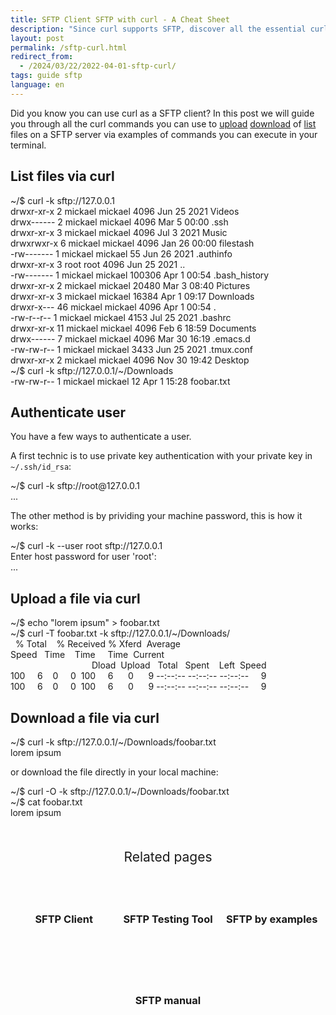 ```yaml
---
title: SFTP Client SFTP with curl - A Cheat Sheet
description: "Since curl supports SFTP, discover all the essential curl commands to manage your SFTP: upload, download, and list files on your server"
layout: post
permalink: /sftp-curl.html
redirect_from:
  - /2024/03/22/2022-04-01-sftp-curl/
tags: guide sftp
language: en
---
```


Did you know you can use curl as a SFTP client? In this post we will guide you through all the curl commands you can use to [upload](#upload-a-file-via-curl) [download](#download-a-file-via-curl) of [list](#list-files-via-curl) files on a SFTP server via examples of commands you can execute in your terminal.

## List files via curl

<div class="terminal">
<span class="prompt">~/$ </span>curl -k sftp://127.0.0.1<br>
<span class="stdout">
drwxr-xr-x    2 mickael  mickael      4096 Jun 25  2021 Videos<br>
drwx------    2 mickael  mickael      4096 Mar  5 00:00 .ssh<br>
drwxr-xr-x    3 mickael  mickael      4096 Jul  3  2021 Music<br>
drwxrwxr-x    6 mickael  mickael      4096 Jan 26 00:00 filestash<br>
-rw-------    1 mickael  mickael        55 Jun 26  2021 .authinfo<br>
drwxr-xr-x    3 root     root         4096 Jun 25  2021 ..<br>
-rw-------    1 mickael  mickael    100306 Apr  1 00:54 .bash_history<br>
drwxr-xr-x    2 mickael  mickael     20480 Mar  3 08:40 Pictures<br>
drwxr-xr-x    3 mickael  mickael     16384 Apr  1 09:17 Downloads<br>
drwxr-x---   46 mickael  mickael      4096 Apr  1 00:54 .<br>
-rw-r--r--    1 mickael  mickael      4153 Jul 25  2021 .bashrc<br>
drwxr-xr-x   11 mickael  mickael      4096 Feb  6 18:59 Documents<br>
drwx------    7 mickael  mickael      4096 Mar 30 16:19 .emacs.d<br>
-rw-rw-r--    1 mickael  mickael      3433 Jun 25  2021 .tmux.conf<br>
drwxr-xr-x    2 mickael  mickael      4096 Nov 30 19:42 Desktop<br>
</span>
<span class="prompt">~/$ </span>curl -k sftp://127.0.0.1/~/Downloads<br>
<span class="stdout">
-rw-rw-r--    1 mickael  mickael        12 Apr  1 15:28 foobar.txt
</span>
</div>

## Authenticate user

You have a few ways to authenticate a user.


A first technic is to use private key authentication with your private key in `~/.ssh/id_rsa`:

<div class="terminal">
<span class="prompt">~/$ </span>curl -k sftp://root@127.0.0.1<br>
<span class="stdout">...<br></span>
</div>

The other method is by prividing your machine password, this is how it works:

<div class="terminal">
<span class="prompt">~/$ </span>curl -k --user root sftp://127.0.0.1<br>
<span class="stdout">Enter host password for user 'root':<br>
...<br>
</span>
</div>

## Upload a file via curl

<div class="terminal">
<span class="prompt">~/$ </span>echo "lorem ipsum" > foobar.txt<br>
<span class="prompt">~/$ </span>curl -T foobar.txt -k sftp://127.0.0.1/~/Downloads/<br>
<span class="stdout">
&nbsp;&nbsp;% Total&nbsp;&nbsp;&nbsp;&nbsp;% Received % Xferd&nbsp;&nbsp;Average Speed&nbsp;&nbsp;&nbsp;Time&nbsp;&nbsp;&nbsp;&nbsp;Time&nbsp;&nbsp;&nbsp;&nbsp;&nbsp;Time&nbsp;&nbsp;Current<br>
&nbsp;&nbsp;&nbsp;&nbsp;&nbsp;&nbsp;&nbsp;&nbsp;&nbsp;&nbsp;&nbsp;&nbsp;&nbsp;&nbsp;&nbsp;&nbsp;&nbsp;&nbsp;&nbsp;&nbsp;&nbsp;&nbsp;&nbsp;&nbsp;&nbsp;&nbsp;&nbsp;&nbsp;&nbsp;&nbsp;&nbsp;&nbsp;&nbsp;Dload&nbsp;&nbsp;Upload&nbsp;&nbsp;&nbsp;Total&nbsp;&nbsp;&nbsp;Spent&nbsp;&nbsp;&nbsp;&nbsp;Left&nbsp;&nbsp;Speed<br>
100&nbsp;&nbsp;&nbsp;&nbsp;&nbsp;6&nbsp;&nbsp;&nbsp;&nbsp;0&nbsp;&nbsp;&nbsp;&nbsp;&nbsp;0&nbsp;&nbsp;100&nbsp;&nbsp;&nbsp;&nbsp;&nbsp;6&nbsp;&nbsp;&nbsp;&nbsp;&nbsp;&nbsp;0&nbsp;&nbsp;&nbsp;&nbsp;&nbsp;&nbsp;9 --:--:-- --:--:-- --:--:--&nbsp;&nbsp;&nbsp;&nbsp;&nbsp;9<br>
100&nbsp;&nbsp;&nbsp;&nbsp;&nbsp;6&nbsp;&nbsp;&nbsp;&nbsp;0&nbsp;&nbsp;&nbsp;&nbsp;&nbsp;0&nbsp;&nbsp;100&nbsp;&nbsp;&nbsp;&nbsp;&nbsp;6&nbsp;&nbsp;&nbsp;&nbsp;&nbsp;&nbsp;0&nbsp;&nbsp;&nbsp;&nbsp;&nbsp;&nbsp;9 --:--:-- --:--:-- --:--:--&nbsp;&nbsp;&nbsp;&nbsp;&nbsp;9<br>
</span>
</div>


## Download a file via curl

<div class="terminal">
<span class="prompt">~/$ </span>curl -k sftp://127.0.0.1/~/Downloads/foobar.txt<br>
<span class="stdout">
lorem ipsum
</span>
</div>

or download the file directly in your local machine:
<div class="terminal">
<span class="prompt">~/$ </span>curl -O -k sftp://127.0.0.1/~/Downloads/foobar.txt<br>
<span class="prompt">~/$ </span>cat foobar.txt<br>
<span class="stdout">
lorem ipsum
</span>
</div>


<div class="related">
    <div class="title">
        Related pages<br>
        <img src="https://mickael.kerjean.me/assets/img/arrow_bottom.png"/>
    </div>
    <div class="related_content">
        <a href="{% post_url 2020-04-30-sftp-browser %}"><h3 class="no-anchor">SFTP Client</h3></a><a href="{% post_url 2020-08-31-sftp-online-test %}"><h3 class="no-anchor">SFTP Testing Tool</h3></a><a href="{% post_url 2020-07-01-sftp-example %}"><h3 class="no-anchor">SFTP by examples</h3></a><a href="{% post_url 2020-07-02-man-sftp %}"><h3 class="no-anchor">SFTP manual</h3></a>
    </div>
</div>
<style>
 .related{ text-align:center;margin-top:50px;}
 .related .title{
     font-size: 1.5em;
     margin-top: 30px;
 }
 .related .title img{
     animation: bounce 1s infinite alternate;
     width: 16px;
     height: 17px;
 }
 .related .related_content { margin-top:5px; }
 .related .related_content h3 {
     background: var(--bg-color);
     padding: 50px 0;
     border-radius: 5px;
     margin: 0!important;
 }
 .related .related_content a{
     display: inline-block;
     width: calc(33% - 10px);
     padding: 5px;
     text-decoration: none!important;
 }
 .related .related_content a:hover{
     transform: scale(1.1);
     transition: ease 0.3s transform;
 }
 .related .related_content a:hover h3{
     background: var(--emphasis-primary);
     transition: ease 0.3s background;
 }

 @media only screen and (max-width: 550px) {
     .related .related_content a{ width: 100%; }
 }
 @keyframes bounce {
     from {
         transform: translate3d(0,0,0);
     }
     to {
         transform: translate3d(0,-8px,0);
     }
 }
</style>

